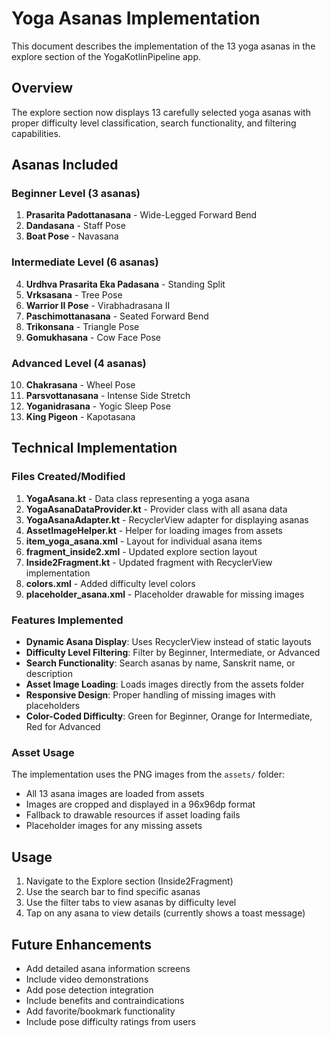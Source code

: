 # Yoga Asanas Implementation

This document describes the implementation of the 13 yoga asanas in the explore section of the YogaKotlinPipeline app.

## Overview

The explore section now displays 13 carefully selected yoga asanas with proper difficulty level classification, search functionality, and filtering capabilities.

## Asanas Included

### Beginner Level (3 asanas)
1. **Prasarita Padottanasana** - Wide-Legged Forward Bend
2. **Dandasana** - Staff Pose  
3. **Boat Pose** - Navasana

### Intermediate Level (6 asanas)
4. **Urdhva Prasarita Eka Padasana** - Standing Split
5. **Vrksasana** - Tree Pose
6. **Warrior II Pose** - Virabhadrasana II
7. **Paschimottanasana** - Seated Forward Bend
8. **Trikonsana** - Triangle Pose
9. **Gomukhasana** - Cow Face Pose

### Advanced Level (4 asanas)
10. **Chakrasana** - Wheel Pose
11. **Parsvottanasana** - Intense Side Stretch
12. **Yoganidrasana** - Yogic Sleep Pose
13. **King Pigeon** - Kapotasana

## Technical Implementation

### Files Created/Modified

1. **YogaAsana.kt** - Data class representing a yoga asana
2. **YogaAsanaDataProvider.kt** - Provider class with all asana data
3. **YogaAsanaAdapter.kt** - RecyclerView adapter for displaying asanas
4. **AssetImageHelper.kt** - Helper for loading images from assets
5. **item_yoga_asana.xml** - Layout for individual asana items
6. **fragment_inside2.xml** - Updated explore section layout
7. **Inside2Fragment.kt** - Updated fragment with RecyclerView implementation
8. **colors.xml** - Added difficulty level colors
9. **placeholder_asana.xml** - Placeholder drawable for missing images

### Features Implemented

- **Dynamic Asana Display**: Uses RecyclerView instead of static layouts
- **Difficulty Level Filtering**: Filter by Beginner, Intermediate, or Advanced
- **Search Functionality**: Search asanas by name, Sanskrit name, or description
- **Asset Image Loading**: Loads images directly from the assets folder
- **Responsive Design**: Proper handling of missing images with placeholders
- **Color-Coded Difficulty**: Green for Beginner, Orange for Intermediate, Red for Advanced

### Asset Usage

The implementation uses the PNG images from the `assets/` folder:
- All 13 asana images are loaded from assets
- Images are cropped and displayed in a 96x96dp format
- Fallback to drawable resources if asset loading fails
- Placeholder images for any missing assets

## Usage

1. Navigate to the Explore section (Inside2Fragment)
2. Use the search bar to find specific asanas
3. Use the filter tabs to view asanas by difficulty level
4. Tap on any asana to view details (currently shows a toast message)

## Future Enhancements

- Add detailed asana information screens
- Include video demonstrations
- Add pose detection integration
- Include benefits and contraindications
- Add favorite/bookmark functionality
- Include pose difficulty ratings from users
